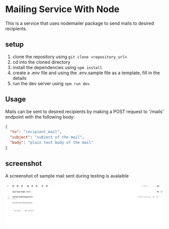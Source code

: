 # Mailing Service With Node

This is a service that uses nodemailer package to send mails to desired recipients.

## setup

1. clone the repository using `git clone <repository_url>`
2. cd into the cloned directory
3. install the dependencies using `npm install`
4. create a .env file and using the .env.sample file as a template, fill in the details
5. run the dev server using `npm run dev`

## Usage

Mails can be sent to desired recipients by making a POST request to '/mails' endpoint with the following body:

``` json
{
  "to": "recipient_mail",
  "subject": "subject of the mail",
  "body": "plain text body of the mail"
}
```

## screenshot

A screenshot of sample mail sent during testing is avalaible

<img src="./screenshot/mail_screenshot.png" alt="mail sent">
